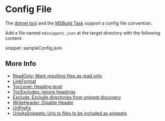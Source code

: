 # Config File

The [dotnet tool](/MarkdownSnippets#installation) and the [MSBuild Task](msbuild.md) support a config file convention.

Add a file named `mdsnippets.json` at the target directory with the following content:

snippet: sampleConfig.json


## More Info

 * [ReadOnly: Mark resulting files as read only](/#mark-resulting-files-as-read-only)
 * [LinkFormat](/#linkformat)
 * [TocLevel: Heading level](/#heading-level)
 * [TocExcludes: Ignore headings](/#ignore-headings)
 * [Exclude: Exclude directories from snippet discovery](/#exclude-directories-from-snippet-discovery)
 * [WriteHeader: Disable Header](/#disable-header)
 * [UrlPrefix](/#urlprefix)
 * [UrlsAsSnippets: Urls to files to be included as snippets](/#urlsassnippets)